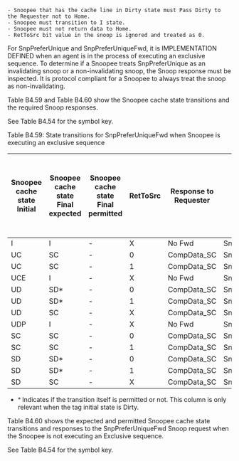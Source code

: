     - Snoopee that has the cache line in Dirty state must Pass Dirty to the Requester not to Home.
    - Snoopee must transition to I state.
    - Snoopee must not return data to Home.
    - RetToSrc bit value in the snoop is ignored and treated as 0.

For SnpPreferUnique and SnpPreferUniqueFwd, it is IMPLEMENTATION DEFINED when an agent is in the process of executing an exclusive sequence. To determine if a Snoopee treats SnpPreferUnique as an invalidating snoop or a non-invalidating snoop, the Snoop response must be inspected. It is protocol compliant for a Snoopee to always treat the snoop as non-invalidating.

Table B4.59 and Table B4.60 show the Snoopee cache state transitions and the required Snoop responses.

See Table B4.54 for the symbol key.

Table B4.59: State transitions for SnpPreferUniqueFwd when Snoopee is executing an exclusive sequence

| Snoopee cache state </br > Initial | Snoopee cache state </br> Final expected | Snoopee cache state </br> Final permitted | RetToSrc | Response to Requester | Response to Home               | TagOp value in response to Home </br> Initial start state of Dirty ᵃ | TagOp value in response to Home </br> Initial start state of Dirty | TagOp value in response to Home </br> Initial start state of Invalid or Clean |
|------------------------------------|------------------------------------------|-------------------------------------------|----------|-----------------------|--------------------------------|----------------------------------------------------------------------|--------------------------------------------------------------------|-------------------------------------------------------------------------------|
| I                                  | I                                        | -                                         | X        | No Fwd                | SnpResp\_I                     | -                                                                    | -                                                                  | -                                                                             |
| UC                                 | SC                                       | -                                         | 0        | CompData\_SC          | SnpResp\_SC\_Fwded\_SC         | -                                                                    | -                                                                  | -                                                                             |
| UC                                 | SC                                       | -                                         | 1        | CompData\_SC          | SnpRespData\_SC\_Fwded\_SC     | -                                                                    | -                                                                  | I,Transfer                                                                    |
| UCE                                | I                                        | -                                         | X        | No Fwd                | SnpResp\_I                     | -                                                                    | -                                                                  | -                                                                             |
| UD                                 | SD*                                      | -                                         | 0        | CompData\_SC          | SnpResp\_SD\_Fwded\_SC         | P                                                                    | -                                                                  | -                                                                             |
| UD                                 | SD*                                      | -                                         | 1        | CompData\_SC          | SnpRespData\_SD\_Fwded\_SC     | P                                                                    | Transfer                                                           | I,Transfer                                                                    |
| UD                                 | SC                                       | -                                         | X        | CompData\_SC          | SnpRespData\_SC\_PD\_Fwded\_SC | P                                                                    | Update                                                             | I,Transfer                                                                    |
| UDP                                | I                                        | -                                         | X        | No Fwd                | SnpRespDataPtl\_I\_PD          | -                                                                    | -                                                                  | I                                                                             |
| SC                                 | SC                                       | -                                         | 0        | CompData\_SC          | SnpResp\_SC\_Fwded\_SC         | -                                                                    | -                                                                  | -                                                                             |
| SC                                 | SC                                       | -                                         | 1        | CompData\_SC          | SnpRespData\_SC\_Fwded\_SC     | -                                                                    | -                                                                  | I,Transfer                                                                    |
| SD                                 | SD*                                      | -                                         | 0        | CompData\_SC          | SnpResp\_SD\_Fwded\_SC         | P                                                                    | -                                                                  | -                                                                             |
| SD                                 | SD*                                      | -                                         | 1        | CompData\_SC          | SnpRespData\_SD\_Fwded\_SC     | P                                                                    | Transfer                                                           | I,Transfer                                                                    |
| SD                                 | SC                                       | -                                         | X        | CompData\_SC          | SnpRespData\_SC\_PD\_Fwded\_SC | P                                                                    | Update                                                             | I,Transfer                                                                    |

- ᵃ Indicates if the transition itself is permitted or not. This column is only relevant when the tag initial state is Dirty.

Table B4.60 shows the expected and permitted Snoopee cache state transitions and responses to the SnpPreferUniqueFwd Snoop request when the Snoopee is not executing an Exclusive sequence.

See Table B4.54 for the symbol key.